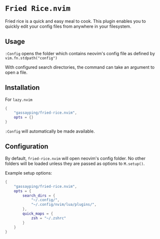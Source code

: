 # `Fried Rice.nvim`

Fried rice is a quick and easy meal to cook. This plugin enables you to quickly edit your config files from anywhere in your filesystem.

## Usage

`:Config` opens the folder which contains neovim's config file as defined by `vim.fn.stdpath("config")`

With configured search directories, the command can take an argument to open a file.

## Installation

For `lazy.nvim`

```lua
{
    "gassayping/fried-rice.nvim",
    opts = {}
}
```

`:Config` will automatically be made available.

## Configuration

By default, `fried-rice.nvim` will open neovim's config folder. No other folders will be loaded unless they are passed as options to `M.setup()`.

Example setup options:

```lua
{
    "gassayping/fried-rice.nvim",
    opts = {
        search_dirs = {
            "~/.config/",
            "~/.config/nvim/lua/plugins/",
        },
        quick_maps = {
            zsh = "~/.zshrc"
        }
    }
}
```

